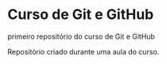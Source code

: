 # Curso de Git e GitHub
 primeiro repositório do curso de Git e GitHub

 Repositório criado durante uma aula do curso.
